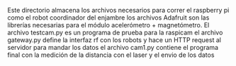 Este directorio almacena los archivos necesarios para correr el raspberry pi como el robot coordinador del enjambre
los archivos Adafruit son las librerías necesarias para el módulo acelerómetro + magnetómetro.
El archivo testcam.py es un programa de prueba para la raspicam
el archivo gateway.py define la interfaz rf con los robots y hace un HTTP request al servidor para mandar los datos
el archivo cam1.py contiene el programa final con la medición de la distancia con el laser y el envio de los datos
